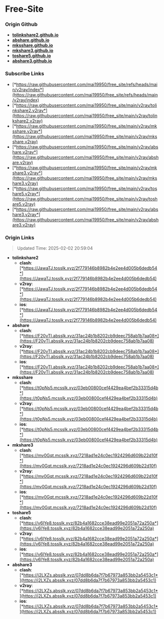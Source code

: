 # Free-Site

### Origin Github

- [**tolinkshare2.github.io**](https://github.com/tolinkshare2/tolinkshare2.github.io)
- [**abshare.github.io**](https://github.com/abshare/abshare.github.io)
- [**mksshare.github.io**](https://github.com/mksshare/mksshare.github.io)
- [**mkshare3.github.io**](https://github.com/mkshare3/mkshare3.github.io)
- [**toshare5.github.io**](https://github.com/toshare5/toshare5.github.io)
- [**abshare3.github.io**](https://github.com/abshare3/abshare3.github.io)

### Subscribe Links

- [*https://raw.githubusercontent.com/mai19950/free_site/refs/heads/main/v2ray/index*](https://raw.githubusercontent.com/mai19950/free_site/refs/heads/main/v2ray/index)
- [*https://raw.githubusercontent.com/mai19950/free_site/main/v2ray/tolinkshare2.v2ray*](https://raw.githubusercontent.com/mai19950/free_site/main/v2ray/tolinkshare2.v2ray)
- [*https://raw.githubusercontent.com/mai19950/free_site/main/v2ray/mksshare.v2ray*](https://raw.githubusercontent.com/mai19950/free_site/main/v2ray/mksshare.v2ray)
- [*https://raw.githubusercontent.com/mai19950/free_site/main/v2ray/abshare.v2ray*](https://raw.githubusercontent.com/mai19950/free_site/main/v2ray/abshare.v2ray)
- [*https://raw.githubusercontent.com/mai19950/free_site/main/v2ray/mkshare3.v2ray*](https://raw.githubusercontent.com/mai19950/free_site/main/v2ray/mkshare3.v2ray)
- [*https://raw.githubusercontent.com/mai19950/free_site/main/v2ray/toshare5.v2ray*](https://raw.githubusercontent.com/mai19950/free_site/main/v2ray/toshare5.v2ray)
- [*https://raw.githubusercontent.com/mai19950/free_site/main/v2ray/abshare3.v2ray*](https://raw.githubusercontent.com/mai19950/free_site/main/v2ray/abshare3.v2ray)

### Origin Links

> Updated Time: 2025-02-02 20:59:04

- **tolinkshare2**
  - **clash**: [*https://JawaTJ.tosslk.xyz/2f779146b8982b4e2ee4d005b6dedb54*](https://JawaTJ.tosslk.xyz/2f779146b8982b4e2ee4d005b6dedb54)
  - **v2ray**: [*https://JawaTJ.tosslk.xyz/2f779146b8982b4e2ee4d005b6dedb54*](https://JawaTJ.tosslk.xyz/2f779146b8982b4e2ee4d005b6dedb54)
  - **ios**: [*https://JawaTJ.tosslk.xyz/2f779146b8982b4e2ee4d005b6dedb54*](https://JawaTJ.tosslk.xyz/2f779146b8982b4e2ee4d005b6dedb54)
- **abshare**
  - **clash**: [*https://F20vTI.absslk.xyz/31ac24b1b8202cb9deec758ab1b7aa08*](https://F20vTI.absslk.xyz/31ac24b1b8202cb9deec758ab1b7aa08)
  - **v2ray**: [*https://F20vTI.absslk.xyz/31ac24b1b8202cb9deec758ab1b7aa08*](https://F20vTI.absslk.xyz/31ac24b1b8202cb9deec758ab1b7aa08)
  - **ios**: [*https://F20vTI.absslk.xyz/31ac24b1b8202cb9deec758ab1b7aa08*](https://F20vTI.absslk.xyz/31ac24b1b8202cb9deec758ab1b7aa08)
- **mksshare**
  - **clash**: [*https://t0pNs5.mcsslk.xyz/03eb00800cef4429ea4bef2b33315d4b*](https://t0pNs5.mcsslk.xyz/03eb00800cef4429ea4bef2b33315d4b)
  - **v2ray**: [*https://t0pNs5.mcsslk.xyz/03eb00800cef4429ea4bef2b33315d4b*](https://t0pNs5.mcsslk.xyz/03eb00800cef4429ea4bef2b33315d4b)
  - **ios**: [*https://t0pNs5.mcsslk.xyz/03eb00800cef4429ea4bef2b33315d4b*](https://t0pNs5.mcsslk.xyz/03eb00800cef4429ea4bef2b33315d4b)
- **mkshare3**
  - **clash**: [*https://mv0Gqt.mcsslk.xyz/7218ad1e24c0ec1924296d609b22d10f*](https://mv0Gqt.mcsslk.xyz/7218ad1e24c0ec1924296d609b22d10f)
  - **v2ray**: [*https://mv0Gqt.mcsslk.xyz/7218ad1e24c0ec1924296d609b22d10f*](https://mv0Gqt.mcsslk.xyz/7218ad1e24c0ec1924296d609b22d10f)
  - **ios**: [*https://mv0Gqt.mcsslk.xyz/7218ad1e24c0ec1924296d609b22d10f*](https://mv0Gqt.mcsslk.xyz/7218ad1e24c0ec1924296d609b22d10f)
- **toshare5**
  - **clash**: [*https://v6lYe8.tosslk.xyz/82b4a1682cce38ead99e2051a72a250a*](https://v6lYe8.tosslk.xyz/82b4a1682cce38ead99e2051a72a250a)
  - **v2ray**: [*https://v6lYe8.tosslk.xyz/82b4a1682cce38ead99e2051a72a250a*](https://v6lYe8.tosslk.xyz/82b4a1682cce38ead99e2051a72a250a)
  - **ios**: [*https://v6lYe8.tosslk.xyz/82b4a1682cce38ead99e2051a72a250a*](https://v6lYe8.tosslk.xyz/82b4a1682cce38ead99e2051a72a250a)
- **abshare3**
  - **clash**: [*https://j2LXZs.absslk.xyz/07dd8b6da7f7b67973a853bb2a5453c1*](https://j2LXZs.absslk.xyz/07dd8b6da7f7b67973a853bb2a5453c1)
  - **v2ray**: [*https://j2LXZs.absslk.xyz/07dd8b6da7f7b67973a853bb2a5453c1*](https://j2LXZs.absslk.xyz/07dd8b6da7f7b67973a853bb2a5453c1)
  - **ios**: [*https://j2LXZs.absslk.xyz/07dd8b6da7f7b67973a853bb2a5453c1*](https://j2LXZs.absslk.xyz/07dd8b6da7f7b67973a853bb2a5453c1)
